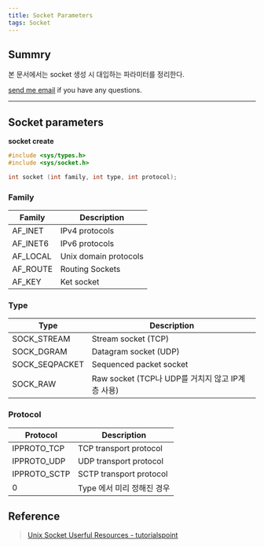 ```yaml
---
title: Socket Parameters
tags: Socket
---
```


## Summry  

본 문서에서는 socket 생성 시 대입하는 파라미터를 정리한다.  

[send me email](mailto:jewel7492@gmail.com) if you have any questions.

<!--more-->

---

## Socket parameters

**socket create**  
```c
#include <sys/types.h>
#include <sys/socket.h>

int socket (int family, int type, int protocol);
```

### Family

|Family|Description|
|------|-----------|
|AF_INET|IPv4 protocols|
|AF_INET6|IPv6 protocols|
|AF_LOCAL|Unix domain protocols|
|AF_ROUTE|Routing Sockets|
|AF_KEY|Ket socket|

### Type

|Type|Description|
|----|-----------|
|SOCK_STREAM|Stream socket (TCP)|
|SOCK_DGRAM|Datagram socket (UDP)|
|SOCK_SEQPACKET|Sequenced packet socket |
|SOCK_RAW|Raw socket (TCP나 UDP를 거치지 않고 IP계층 사용)|

### Protocol

|Protocol|Description|
|--------|-----------|
|IPPROTO_TCP|TCP transport protocol|
|IPPROTO_UDP|UDP transport protocol|
|IPPROTO_SCTP|SCTP transport protocol|
|0|Type 에서 미리 정해진 경우|

## Reference

> [Unix Socket Userful Resources - tutorialspoint](https://www.tutorialspoint.com/unix_sockets/socket_core_functions.htm)  
